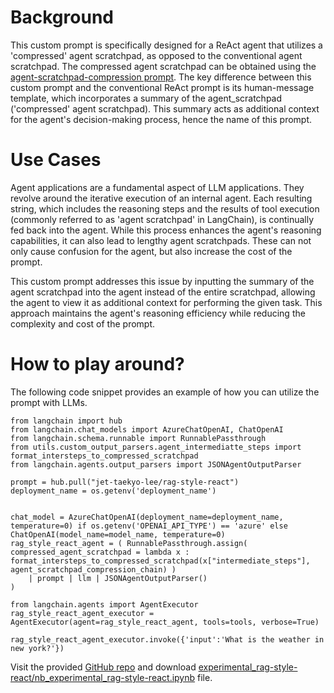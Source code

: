 # Background
This custom prompt is specifically designed for a ReAct agent that utilizes a 'compressed' agent scratchpad, as opposed to the conventional agent scratchpad. The compressed agent scratchpad can be obtained using the [agent-scratchpad-compression prompt](https://smith.langchain.com/hub/jet-taekyo-lee/agent-scratchpad-compression?organizationId=99c107dc-9be4-5ebc-9aee-41fafaa9d426). The key difference between this custom prompt and the conventional ReAct prompt is its human-message template, which incorporates a summary of the agent_scratchpad ('compressed' agent scratchpad). This summary acts as additional context for the agent's decision-making process, hence the name of this prompt.


# Use Cases
Agent applications are a fundamental aspect of LLM applications. They revolve around the iterative execution of an internal agent. Each resulting string, which includes the reasoning steps and the results of tool execution (commonly referred to as 'agent scratchpad' in LangChain), is continually fed back into the agent. While this process enhances the agent's reasoning capabilities, it can also lead to lengthy agent scratchpads. These can not only cause confusion for the agent, but also increase the cost of the prompt.

This custom prompt addresses this issue by inputting the summary of the agent scratchpad into the agent instead of the entire scratchpad, allowing the agent to view it as additional context for performing the given task. This approach maintains the agent's reasoning efficiency while reducing the complexity and cost of the prompt.


# How to play around?
The following code snippet provides an example of how you can utilize the prompt with LLMs. 
```
from langchain import hub
from langchain.chat_models import AzureChatOpenAI, ChatOpenAI
from langchain.schema.runnable import RunnablePassthrough
from utils.custom_output_parsers.agent_intermediatte_steps import format_intersteps_to_compressed_scratchpad
from langchain.agents.output_parsers import JSONAgentOutputParser

prompt = hub.pull("jet-taekyo-lee/rag-style-react")
deployment_name = os.getenv('deployment_name')


chat_model = AzureChatOpenAI(deployment_name=deployment_name, temperature=0) if os.getenv('OPENAI_API_TYPE') == 'azure' else ChatOpenAI(model_name=model_name, temperature=0)
rag_style_react_agent = ( RunnablePassthrough.assign( compressed_agent_scratchpad = lambda x : format_intersteps_to_compressed_scratchpad(x["intermediate_steps"], agent_scratchpad_compression_chain) )
    | prompt | llm | JSONAgentOutputParser()
)

from langchain.agents import AgentExecutor
rag_style_react_agent_executor = AgentExecutor(agent=rag_style_react_agent, tools=tools, verbose=True)

rag_style_react_agent_executor.invoke({'input':'What is the weather in new york?'})
```

Visit the provided [GitHub repo](https://github.com/Taekyo-Lee/LLM-powered-apps/tree/main/Custom_Prompts/experimental_rag-style-react) and download [experimental_rag-style-react/nb_experimental_rag-style-react.ipynb](https://github.com/Taekyo-Lee/LLM-powered-apps/blob/main/Custom_Prompts/experimental_rag-style-react/nb_experimental_rag-style-react.ipynb) file.